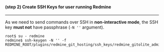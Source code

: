 #### **(step 2)** Create SSH Keys for user running Redmine
***

As we need to send commands over SSH in **non-interactive mode**, the SSH key **must not** have passphrase (```-N ''``` argument).

    root$ su - redmine
    redmine$ ssh-keygen -N '' -f REDMINE_ROOT/plugins/redmine_git_hosting/ssh_keys/redmine_gitolite_admin_id_rsa
